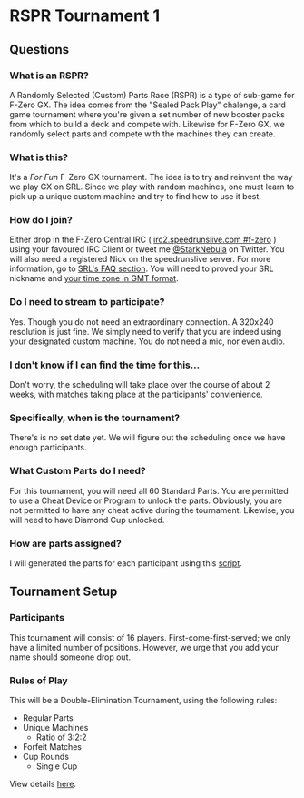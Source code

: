 # RSPR Tournament 1

## Questions

### What is an RSPR?
A Randomly Selected (Custom) Parts Race (RSPR) is a type of sub-game for F-Zero GX. The idea comes from the "Sealed Pack Play" chalenge, a card game tournament where you're given a set number of new booster packs from which to build a deck and compete with. Likewise for F-Zero GX, we randomly select parts and compete with the machines they can create.

### What is this?
It's a *For Fun* F-Zero GX tournament. The idea is to try and reinvent the way we play GX on SRL. Since we play with random machines, one must learn to pick up a unique custom machine and try to find how to use it best.

### How do I join?
Either drop in the F-Zero Central IRC ( [irc2.speedrunslive.com #f-zero](http://irc.lc/irc2.speedrunslive.com/f-zero/YourNickname "Mibbit Online IRC") ) using your favoured IRC Client or tweet me [@StarkNebula](https://twitter.com/StarkNebula "twitter.com/StarkNebula") on Twitter. You will also need a registered Nick on the speedrunslive server. For more information, go to [SRL's FAQ section](http://speedrunslive.com/faq/registration/  "RSPR Types"). You will need to proved your SRL nickname and [your time zone in GMT format](http://wwp.greenwichmeantime.com/ "greenwichmeantime.com").

### Do I need to stream to participate?
Yes. Though you do not need an extraordinary connection. A 320x240 resolution is just fine. We simply need to verify that you are indeed using your designated custom machine. You do not need a mic, nor even audio.

### I don't know if I can find the time for this...
Don't worry, the scheduling will take place over the course of about 2 weeks, with matches taking place at the participants' convienience.

### **Specifically**, when is the tournament?
There's is no set date yet. We will figure out the scheduling once we have enough participants.

### What Custom Parts do I need?
For this tournament, you will need all 60 Standard Parts. You are permitted to use a Cheat Device or Program to unlock the parts. Obviously, you are not permitted to have any cheat active during the tournament. Likewise, you will need to have Diamond Cup unlocked.

### How are parts assigned?
I will generated the parts for each participant using this [script](http://starknebula.github.io/F-Zero-GX-RSPR-Generator/ "F-Zero GX RSPR Generator 0.3.1").


## Tournament Setup
### Participants
This tournament will consist of 16 players. First-come-first-served; we only have a limited number of positions. However, we urge that you add your name should someone drop out.

### Rules of Play
This will be a Double-Elimination Tournament, using the following rules:
* Regular Parts
* Unique Machines
  * Ratio of 3:2:2
* Forfeit Matches
* Cup Rounds
  * Single Cup

View details [here](https://github.com/starknebula/F-Zero-GX-RSPR-Generator/blob/master/RSPR%20Types.md "RSPR Types").
